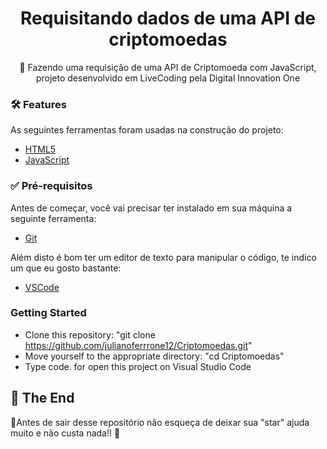 <h1 align="center">
    Requisitando dados de uma API de criptomoedas
</h1>
<p align="center">🚀 Fazendo uma requisição de uma API de Criptomoeda com JavaScript, projeto desenvolvido em LiveCoding pela Digital Innovation One</p>

### 🛠 Features

As seguintes ferramentas foram usadas na construção do projeto:

- [HTML5](https://developer.mozilla.org/pt-BR/docs/Web/Guide/HTML/HTML5)
- [JavaScript](https://developer.mozilla.org/pt-BR/docs/Web/JavaScript)

### ✅ Pré-requisitos

Antes de começar, você vai precisar ter instalado em sua máquina a seguinte ferramenta:<br />
- [Git](https://git-scm.com)<br />

Além disto é bom ter um editor de texto para manipular o código, te indico um que eu gosto bastante:<br />
- [VSCode](https://code.visualstudio.com/)

### Getting Started

- Clone this repository: "git clone https://github.com/julianoferrrone12/Criptomoedas.git" <br />
- Move yourself to the appropriate directory: "cd Criptomoedas"
- Type code. for open this project on Visual Studio Code

## 🚩 The End

🌟Antes de sair desse repositório não esqueça de deixar sua "star" ajuda muito e não custa nada!! 🌟
